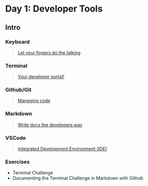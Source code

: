 Day 1: Developer Tools
===

## Intro

### Keyboard

> [Let your fingers do the talking](./notes/keyboard.md)

### Terminal

> [Your developer portal!](./notes/terminal.md)

### Github/Git

> [Managing code](./notes/github.md)

### Markdown

> [Write docs the developers way](./notes/markdown.md)

### VSCode

> [Integrated Development Environment (IDE)](./notes/ide.md)

### Exercises

- Terminal Challenge
- Documenting the Terminal Challenge in Markdown with Github

